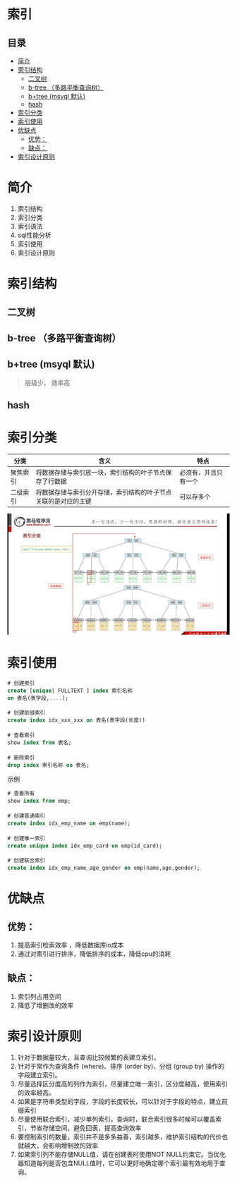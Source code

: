 # 索引

## 目录

- [简介](#简介)
- [索引结构](#索引结构)
  - [二叉树](#二叉树)
  - [b-tree （多路平衡查询树）](#b-tree-多路平衡查询树)
  - [b+tree (msyql 默认)](#btree-msyql-默认)
  - [hash](#hash)
- [索引分类](#索引分类)
- [索引使用](#索引使用)
- [优缺点](#优缺点)
  - [优势： ](#优势-)
  - [缺点：](#缺点)
- [索引设计原则](#索引设计原则)

# 简介

1. 索引结构
2. 索引分类
3. 索引语法
4. sql性能分析
5. 索引使用
6. 索引设计原则

# 索引结构

## 二叉树

## b-tree （多路平衡查询树）

## b+tree (msyql 默认)

> 层级少， 效率高

## hash

# 索引分类

| 分类   | 含义                              | 特点         |
| ---- | ------------------------------- | ---------- |
| 聚焦索引 | 将数据存储与索引放一块，索引结构的叶子节点保存了行数据     | 必须有，并且只有一个 |
| 二级索引 | 将数据存储与索引分开存储，索引结构的叶子节点关联的是对应的主键 | 可以存多个      |

![](image/image_EWPnaYXyhb.png)

# 索引使用

```sql 
# 创建索引
create [unique| FULLTEXT ] index 索引名称 
on 表名(表字段,....);

# 创建前缀索引
create index idx_xxx_xxx on 表名(表字段(长度))

# 查看索引
show index from 表名;

# 删除索引
drop index 索引名称 on 表名;

```


示例

```sql 
# 查看所有
show index from emp;

# 创建普通索引
create index idx_emp_name on emp(name);

# 创建唯一索引
create unique index idx_emp_card on emp(id_card);

# 创建联合索引
create index idx_emp_name_age_gender on emp(name,age,gender);

```


# 优缺点

## 优势：&#x20;

1. 提高索引检索效率 ，降低数据库io成本
2. 通过对索引进行排序，降低排序的成本，降低cpu的消耗&#x20;

## 缺点：

1. 索引列占用空间
2. 降低了增删改的效率

# 索引设计原则

1. 针对于数据量较大，且查询比较频繁的表建立索引。
2. 针对于常作为查询条件 (where)、排序 (order by)、分组 (group by) 操作的字段建立索引。
3. 尽量选择区分度高的列作为索引，尽量建立唯一索引，区分度越高，使用索引的效率越高。
4. 如果是字符串类型的字段，字段的长度较长，可以针对于字段的特点，建立前缀索引
5. 尽量使用联合索引，减少单列索引，查询时，联合索引很多时候可以覆盖索引，节省存储空间，避免回表，提高查询效率
6. 要控制索引的数量，索引并不是多多益善，索引越多，维护索引结构的代价也就越大，会影响增制改的效率
7. 如果索引列不能存储NULL值，请在创建表时使用NOT NULL约束它。当优化器知道每列是否包含NULL值时，它可以更好地确定哪个索引最有效地用于查询。

